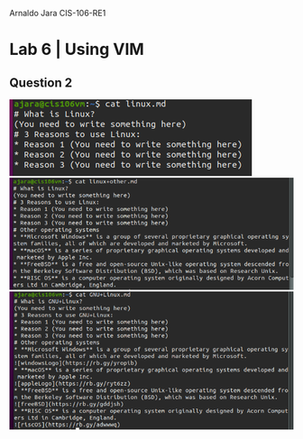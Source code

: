 Arnaldo Jara
CIS-106-RE1
# Lab 6 | Using VIM
## Question 2
![p1](../imgs/lab6/p1.png)
![p2](../imgs/lab6/p2.png)
![p3](../imgs/lab6/p3.png)